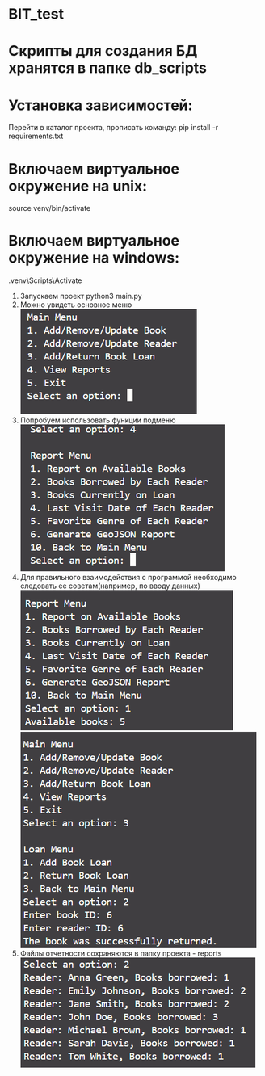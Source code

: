 # BIT_test


# Скрипты для создания БД хранятся в папке db_scripts
# Установка зависимостей:
Перейти в каталог проекта, прописать команду: pip install -r requirements.txt
# Включаем виртуальное окружение на unix:
source venv/bin/activate
#  Включаем виртуальное окружение на windows:
.venv\Scripts\Activate
1. Запускаем проект python3 main.py
2. Можно увидеть основное меню
![alt text](images/{D08AABB0-2347-46BE-B5C2-4F3F2AA2B02B}.png)
3. Попробуем использовать функции подменю
![alt text](images/{3AA0350E-0662-4B52-BA39-BB1FACD86EDB}.png)
4. Для правильного взаимодействия с программой необходимо следовать ее советам(например, по вводу данных)
![alt text](images/{41E7C4BF-C378-45B2-9467-B98FA740FAFA}.png)
![alt text](images/{A8BC53CC-BA2D-4178-84F4-240F1C7C4B89}.png)
5. Файлы отчетности сохраняются в папку проекта - reports
![alt text](images/{97F87BDA-1756-4A88-8294-564CCCCD1334}.png)
